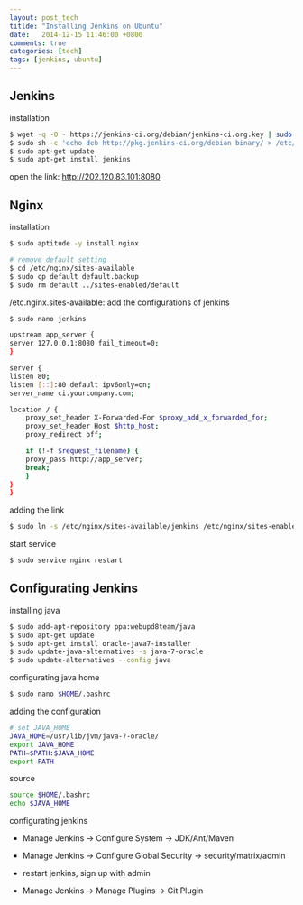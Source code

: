 ```yaml
---
layout: post_tech
titlde: "Installing Jenkins on Ubuntu"
date:   2014-12-15 11:46:00 +0800
comments: true
categories: [tech]
tags: [jenkins, ubuntu]
---
```


## Jenkins

installation

```bash
$ wget -q -O - https://jenkins-ci.org/debian/jenkins-ci.org.key | sudo apt-key add -
$ sudo sh -c 'echo deb http://pkg.jenkins-ci.org/debian binary/ > /etc/apt/sources.list.d/jenkins.list'
$ sudo apt-get update
$ sudo apt-get install jenkins
```

open the link: http://202.120.83.101:8080

## Nginx


installation

```bash
$ sudo aptitude -y install nginx

# remove default setting
$ cd /etc/nginx/sites-available
$ sudo cp default default.backup
$ sudo rm default ../sites-enabled/default
```

/etc.nginx.sites-available: add the configurations of jenkins

```bash
$ sudo nano jenkins

upstream app_server {
server 127.0.0.1:8080 fail_timeout=0;
}

server {
listen 80;
listen [::]:80 default ipv6only=on;
server_name ci.yourcompany.com;

location / {
    proxy_set_header X-Forwarded-For $proxy_add_x_forwarded_for;
    proxy_set_header Host $http_host;
    proxy_redirect off;

    if (!-f $request_filename) {
	proxy_pass http://app_server;
	break;
    }
}
}
```

adding the link

```bash
$ sudo ln -s /etc/nginx/sites-available/jenkins /etc/nginx/sites-enabled/
```

start service

```bash
$ sudo service nginx restart
```

## Configurating Jenkins

installing java

```bash
$ sudo add-apt-repository ppa:webupd8team/java
$ sudo apt-get update
$ sudo apt-get install oracle-java7-installer
$ sudo update-java-alternatives -s java-7-oracle  
$ sudo update-alternatives --config java
```

configurating java home

```bash
$ sudo nano $HOME/.bashrc
```

adding the configuration

```bash
# set JAVA_HOME
JAVA_HOME=/usr/lib/jvm/java-7-oracle/ 
export JAVA_HOME
PATH=$PATH:$JAVA_HOME
export PATH
```

source

```bash
source $HOME/.bashrc
echo $JAVA_HOME
```

configurating jenkins

- Manage Jenkins -> Configure System -> JDK/Ant/Maven

- Manage Jenkins -> Configure Global Security -> security/matrix/admin

- restart jenkins, sign up with admin

- Manage Jenkins -> Manage Plugins -> Git Plugin
